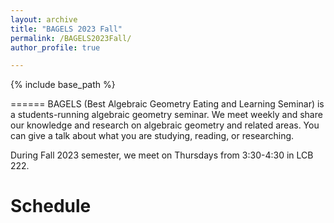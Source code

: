 ```yaml
---
layout: archive
title: "BAGELS 2023 Fall"
permalink: /BAGELS2023Fall/
author_profile: true

---
```


{% include base_path %}


======
BAGELS (Best Algebraic Geometry Eating and Learning Seminar) is a students-running algebraic geometry seminar. We meet weekly and share our knowledge and research on algebraic geometry and related areas. You can give a talk about what you are studying, reading, or researching. 

During Fall 2023 semester, we meet on Thursdays from 3:30-4:30 in LCB 222.

Schedule
======
